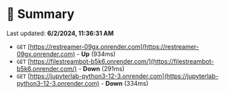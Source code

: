 # 📖 Summary
Last updated: **6/2/2024, 11:36:31 AM**

- `GET` [https://restreamer-09gx.onrender.com](https://restreamer-09gx.onrender.com) - **Up** (934ms)
- `GET` [https://filestreambot-b5k6.onrender.com/](https://filestreambot-b5k6.onrender.com/) - **Down** (291ms)
- `GET` [https://jupyterlab-python3-12-3.onrender.com](https://jupyterlab-python3-12-3.onrender.com) - **Down** (334ms)
